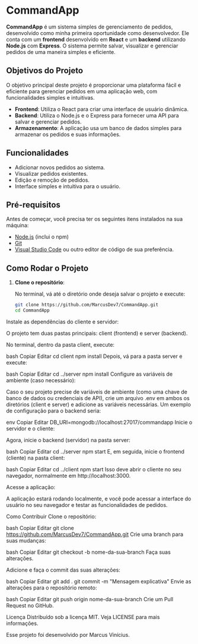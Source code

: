# CommandApp

**CommandApp** é um sistema simples de gerenciamento de pedidos, desenvolvido como minha primeira oportunidade como desenvolvedor. Ele conta com um **frontend** desenvolvido em **React** e um **backend** utilizando **Node.js** com **Express**. O sistema permite salvar, visualizar e gerenciar pedidos de uma maneira simples e eficiente.

## Objetivos do Projeto

O objetivo principal deste projeto é proporcionar uma plataforma fácil e eficiente para gerenciar pedidos em uma aplicação web, com funcionalidades simples e intuitivas. 

- **Frontend**: Utiliza o React para criar uma interface de usuário dinâmica.
- **Backend**: Utiliza o Node.js e o Express para fornecer uma API para salvar e gerenciar pedidos.
- **Armazenamento**: A aplicação usa um banco de dados simples para armazenar os pedidos e suas informações.

## Funcionalidades

- Adicionar novos pedidos ao sistema.
- Visualizar pedidos existentes.
- Edição e remoção de pedidos.
- Interface simples e intuitiva para o usuário.

## Pré-requisitos

Antes de começar, você precisa ter os seguintes itens instalados na sua máquina:

- [Node.js](https://nodejs.org/) (inclui o npm)
- [Git](https://git-scm.com/)
- [Visual Studio Code](https://code.visualstudio.com/) ou outro editor de código de sua preferência.

## Como Rodar o Projeto

1. **Clone o repositório**:

   No terminal, vá até o diretório onde deseja salvar o projeto e execute:

   ```bash
   git clone https://github.com/MarcusDev7/CommandApp.git
   cd CommandApp
Instale as dependências do cliente e servidor:

O projeto tem duas pastas principais: client (frontend) e server (backend).

No terminal, dentro da pasta client, execute:

bash
Copiar
Editar
cd client
npm install
Depois, vá para a pasta server e execute:

bash
Copiar
Editar
cd ../server
npm install
Configure as variáveis de ambiente (caso necessário):

Caso o seu projeto precise de variáveis de ambiente (como uma chave de banco de dados ou credenciais de API), crie um arquivo .env em ambos os diretórios (client e server) e adicione as variáveis necessárias. Um exemplo de configuração para o backend seria:

env
Copiar
Editar
DB_URI=mongodb://localhost:27017/commandapp
Inicie o servidor e o cliente:

Agora, inicie o backend (servidor) na pasta server:

bash
Copiar
Editar
cd ../server
npm start
E, em seguida, inicie o frontend (cliente) na pasta client:

bash
Copiar
Editar
cd ../client
npm start
Isso deve abrir o cliente no seu navegador, normalmente em http://localhost:3000.

Acesse a aplicação:

A aplicação estará rodando localmente, e você pode acessar a interface do usuário no seu navegador e testar as funcionalidades de pedidos.

Como Contribuir
Clone o repositório:

bash
Copiar
Editar
git clone https://github.com/MarcusDev7/CommandApp.git
Crie uma branch para suas mudanças:

bash
Copiar
Editar
git checkout -b nome-da-sua-branch
Faça suas alterações.

Adicione e faça o commit das suas alterações:

bash
Copiar
Editar
git add .
git commit -m "Mensagem explicativa"
Envie as alterações para o repositório remoto:

bash
Copiar
Editar
git push origin nome-da-sua-branch
Crie um Pull Request no GitHub.

Licença
Distribuído sob a licença MIT. Veja LICENSE para mais informações.

Esse projeto foi desenvolvido por Marcus Vinícius.
